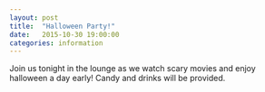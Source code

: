 ```yaml
---
layout: post
title:  "Halloween Party!"
date:   2015-10-30 19:00:00
categories: information
---
```

Join us tonight in the lounge as we watch scary movies and enjoy halloween a day early!  Candy and drinks will be provided.